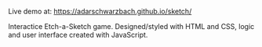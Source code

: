 Live demo at: https://adarschwarzbach.github.io/sketch/

Interactice Etch-a-Sketch game. Designed/styled with HTML and CSS, logic and user interface created with JavaScript.